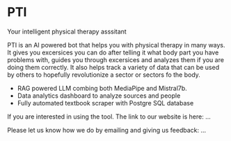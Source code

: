 # PTI 
Your intelligent physical therapy asssitant

PTI is an AI powered bot that helps you with physical therapy in many ways. It gives you excersices you can do after telling it what body part you have problems with, guides you through excersices and analyzes them if you are doing them correctly. It also helps track a variety of data that can be used by others to hopefully revolutionize a sector or sectors fo the body. 

- RAG powered LLM combing both MediaPipe and Mistral7b.
- Data analytics dashboard to analyze sources and people
- Fully automated textbook scraper with Postgre SQL database

If you are interested in using the tool. The link to our website is here: ... 

Please let us know how we do by emailing and giving us feedback: ...
